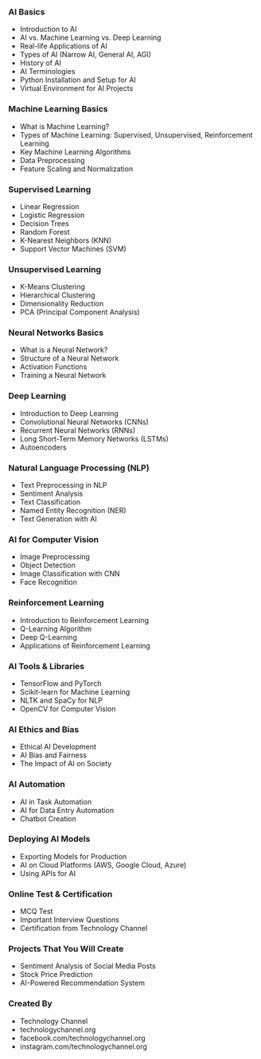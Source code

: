 ### AI Basics
- Introduction to AI
- AI vs. Machine Learning vs. Deep Learning
- Real-life Applications of AI
- Types of AI (Narrow AI, General AI, AGI)
- History of AI
- AI Terminologies
- Python Installation and Setup for AI
- Virtual Environment for AI Projects

### Machine Learning Basics
- What is Machine Learning?
- Types of Machine Learning: Supervised, Unsupervised, Reinforcement Learning
- Key Machine Learning Algorithms
- Data Preprocessing
- Feature Scaling and Normalization

### Supervised Learning
- Linear Regression
- Logistic Regression
- Decision Trees
- Random Forest
- K-Nearest Neighbors (KNN)
- Support Vector Machines (SVM)

### Unsupervised Learning
- K-Means Clustering
- Hierarchical Clustering
- Dimensionality Reduction
- PCA (Principal Component Analysis)

### Neural Networks Basics
- What is a Neural Network?
- Structure of a Neural Network
- Activation Functions
- Training a Neural Network

### Deep Learning
- Introduction to Deep Learning
- Convolutional Neural Networks (CNNs)
- Recurrent Neural Networks (RNNs)
- Long Short-Term Memory Networks (LSTMs)
- Autoencoders

### Natural Language Processing (NLP)
- Text Preprocessing in NLP
- Sentiment Analysis
- Text Classification
- Named Entity Recognition (NER)
- Text Generation with AI

### AI for Computer Vision
- Image Preprocessing
- Object Detection
- Image Classification with CNN
- Face Recognition

### Reinforcement Learning
- Introduction to Reinforcement Learning
- Q-Learning Algorithm
- Deep Q-Learning
- Applications of Reinforcement Learning

### AI Tools & Libraries
- TensorFlow and PyTorch
- Scikit-learn for Machine Learning
- NLTK and SpaCy for NLP
- OpenCV for Computer Vision

### AI Ethics and Bias
- Ethical AI Development
- AI Bias and Fairness
- The Impact of AI on Society

### AI Automation
- AI in Task Automation
- AI for Data Entry Automation
- Chatbot Creation

### Deploying AI Models
- Exporting Models for Production
- AI on Cloud Platforms (AWS, Google Cloud, Azure)
- Using APIs for AI

### Online Test & Certification
- MCQ Test
- Important Interview Questions
- Certification from Technology Channel

### Projects That You Will Create
- Sentiment Analysis of Social Media Posts
- Stock Price Prediction
- AI-Powered Recommendation System

### Created By
- Technology Channel
- technologychannel.org
- facebook.com/technologychannel.org
- instagram.com/technologychannel.org
